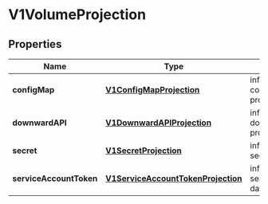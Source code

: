 
# V1VolumeProjection

## Properties
Name | Type | Description | Notes
------------ | ------------- | ------------- | -------------
**configMap** | [**V1ConfigMapProjection**](V1ConfigMapProjection.md) | information about the configMap data to project |  [optional]
**downwardAPI** | [**V1DownwardAPIProjection**](V1DownwardAPIProjection.md) | information about the downwardAPI data to project |  [optional]
**secret** | [**V1SecretProjection**](V1SecretProjection.md) | information about the secret data to project |  [optional]
**serviceAccountToken** | [**V1ServiceAccountTokenProjection**](V1ServiceAccountTokenProjection.md) | information about the serviceAccountToken data to project |  [optional]



